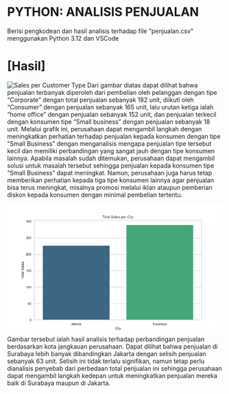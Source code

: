 # PYTHON: ANALISIS PENJUALAN
Berisi pengkodean dan hasil analisis terhadap file "penjualan.csv" menggunakan Python 3.12 dan VSCode

# [Hasil]

![Sales per Customer Type](https://github.com/rindusiregar/TUGASUAS-RINDU-ADAM-SARI-SIREGAR-AKUNTANSI-158/blob/main/Images/salespercutomer.png)
Dari gambar diatas dapat dilihat bahwa penjualan terbanyak diperoleh dari pembelian oleh pelanggan dengan tipe “Corporate” dengan total penjualan sebanyak 182 unit, diikuti oleh “Consumer” dengan penjualan sebanyak 165 unit, lalu urutan ketiga ialah “home office” dengan penjualan sebanyak 152 unit, dan penjualan terkecil dengan konsumen tipe “Small business” dengan penjualan sebanyak 18 unit. Melalui grafik ini, perusahaan dapat mengambil langkah dengan meningkatkan perhatian terhadap penjualan kepada konsumen dengan tipe “Small Business” dengan menganalisis mengapa penjualan tipe tersebut kecil dan memiliki perbandingan yang sangat jauh dengan tipe konsumen lainnya. Apabila masalah sudah ditemukan, perusahaan dapat mengambil solusi untuk masalah tersebut sehingga penjualan kepada konsumen tipe “Small Business” dapat meningkat. Namun, perusahaan juga harus tetap memberikan perhatian kepada tiga tipe konsumen lainnya agar penjualan bisa terus meningkat, misalnya promosi melalui iklan ataupun pemberian diskon kepada konsumen dengan minimal pembelian tertentu.

![Sales per City](Images\salespercity.png)
Gambar tersebut ialah hasil analisis terhadap perbandingan penjualan berdasarkan kota jangkauan perusahaan. Dapat dilihat bahwa penjualan di Surabaya lebih banyak dibandingkan Jakarta dengan selisih penjualan sebanyak 63 unit. Selisih ini tidak terlalu signifikan, namun tetap perlu dianalisis penyebab dari perbedaan total penjualan ini sehingga perusahaan dapat mengambil langkah kedepan untuk meningkatkan penjualan mereka baik di Surabaya maupun di Jakarta.

